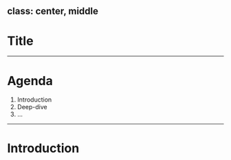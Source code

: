 class: center, middle
---
# Title

---

# Agenda

1. Introduction
2. Deep-dive
3. ...

---

# Introduction
